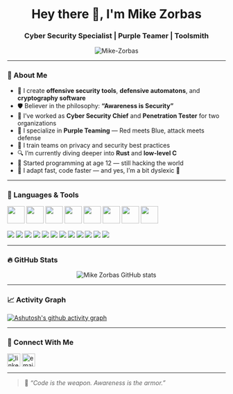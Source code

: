 <h1 align="center">Hey there 👋, I'm Mike Zorbas</h1>
<h3 align="center">Cyber Security Specialist | Purple Teamer | Toolsmith</h3>

<p align="center">
  <img src="https://komarev.com/ghpvc/?username=Mike-Zorbas&label=Profile%20views&color=0e75b6&style=flat" alt="Mike-Zorbas" />
</p>

---

### 🧠 About Me

- 🧰 I create **offensive security tools**, **defensive automatons**, and **cryptography software**  
- 🛡️ Believer in the philosophy: **“Awareness is Security”**  
- 🧪 I’ve worked as **Cyber Security Chief** and **Penetration Tester** for two organizations  
- 👾 I specialize in **Purple Teaming** — Red meets Blue, attack meets defense  
- 💬 I train teams on privacy and security best practices  
- 🔍 I’m currently diving deeper into **Rust** and **low-level C**  
- 🧒 Started programming at age 12 — still hacking the world  
- 🧠 I adapt fast, code faster — and yes, I’m a bit dyslexic 👀  

---

### 🧠 Languages & Tools

<p>
  <!-- Programming Languages -->
  <img src="https://cdn.jsdelivr.net/gh/devicons/devicon/icons/python/python-original.svg" width="40" />
  <img src="https://cdn.jsdelivr.net/gh/devicons/devicon/icons/csharp/csharp-original.svg" width="40" />
  <img src="https://cdn.jsdelivr.net/gh/devicons/devicon/icons/c/c-original.svg" width="40" />
  <img src="https://cdn.jsdelivr.net/gh/devicons/devicon/icons/javascript/javascript-original.svg" width="40" />
  <img src="https://cdn.jsdelivr.net/gh/devicons/devicon/icons/bash/bash-original.svg" width="40" />
  <img src="https://cdn.jsdelivr.net/gh/devicons/devicon/icons/powershell/powershell-plain.svg" width="40" />
  <img src="https://cdn.jsdelivr.net/gh/devicons/devicon/icons/html5/html5-original.svg" width="40" />
  <img src="https://cdn.jsdelivr.net/gh/devicons/devicon/icons/css3/css3-original.svg" width="40" />
</p>

<!-- Security Tools -->
<p>
  <img src="https://img.shields.io/badge/Tool-Nmap-blue?logo=data:image/svg+xml;base64,&style=flat" />
  <img src="https://img.shields.io/badge/Tool-OWASP%20ZAP-brightgreen?logo=owasp&style=flat" />
  <img src="https://img.shields.io/badge/Tool-Metasploit-black?logo=metasploit&style=flat" />
  <img src="https://img.shields.io/badge/Tool-Nikto-red?style=flat" />
  <img src="https://img.shields.io/badge/Tool-Dirbuster-yellow?style=flat" />
  <img src="https://img.shields.io/badge/Tool-Burp%20Suite-orange?style=flat" />
  <img src="https://img.shields.io/badge/Tool-Aircrack--ng-lightgrey?style=flat" />
  <img src="https://img.shields.io/badge/Tool-Hydra-green?style=flat" />
  <img src="https://img.shields.io/badge/Tool-Hashcat-9cf?style=flat" />
  <img src="https://img.shields.io/badge/Tool-Wireshark-blue?style=flat" />
  <img src="https://img.shields.io/badge/Tool-Maltego-darkblue?style=flat" />
  <img src="https://img.shields.io/badge/Kali%20Linux%20Suite-%E2%9C%94%EF%B8%8F-blueviolet?style=flat" />
</p>

---

### 🔥 GitHub Stats

<p align="center">
  <img src="https://github-readme-stats.vercel.app/api?username=Mike-Zorbas&show_icons=true&theme=tokyonight" alt="Mike Zorbas GitHub stats" />
</p>


---

### 📈 Activity Graph


  [![Ashutosh's github activity graph](https://github-readme-activity-graph.vercel.app/graph?username=Mike-Zorbas&bg_color=000000&color=9e4c98&line=9e4c98&point=403d3d&area=true&hide_border=true)](https://github.com/ashutosh00710/github-readme-activity-graph)

---

### 🧩 Connect With Me

<p align="left">
  <a href="https://linkedin.com/in/mikezorbas" target="blank"><img align="center" src="https://cdn-icons-png.flaticon.com/512/174/174857.png" alt="linkedin" height="30" width="30" /></a>
  <a href="mailto:mikezorbas@protonmail.com"><img align="center" src="https://cdn-icons-png.flaticon.com/512/732/732200.png" alt="email" height="30" width="30" /></a>
</p>

---

> 💬 *“Code is the weapon. Awareness is the armor.”*

